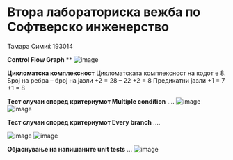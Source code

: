 # Втора лабораториска вежба по Софтверско инженерство
Тамара Симиќ 193014

**Control Flow Graph**
**
![image](https://user-images.githubusercontent.com/81538102/120237550-71629d00-c25c-11eb-9338-f97f0acb5e87.png)

**Цикломатска комплексност**
Цикломатската комплексност на кодот е 8. 
Број на ребра – број на јазли +2 = 28 – 22 +2 = 8
Предикатни јазли +1 = 7 +1 = 8

**Тест случаи според критериумот Multiple condition**
....
![image](https://user-images.githubusercontent.com/81538102/120237839-7de6f580-c25c-11eb-8f62-5c85159e4f68.png)
![image](https://user-images.githubusercontent.com/81538102/120237890-80494f80-c25c-11eb-9f02-b196b3b08dd5.png)

**Тест случаи според критериумот Every branch**
....

![image](https://user-images.githubusercontent.com/81538102/120238050-8808f400-c25c-11eb-8371-6f7e44e31ecd.png)
![image](https://user-images.githubusercontent.com/81538102/120238105-8a6b4e00-c25c-11eb-9064-16e56f8e6684.png)

**Објаснување на напишаните unit tests**
...
![image](https://user-images.githubusercontent.com/81538102/120238224-8fc89880-c25c-11eb-8165-a8fd5aa2c43e.png)
